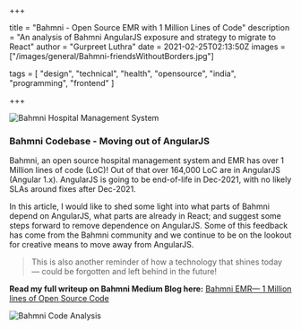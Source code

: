 +++

title = "Bahmni - Open Source EMR with 1 Million Lines of Code"
description = "An analysis of Bahmni AngularJS exposure and strategy to migrate to React"
author = "Gurpreet Luthra"
date = 2021-02-25T02:13:50Z
images = ["/images/general/Bahmni-friendsWithoutBorders.jpg"]


tags = [
    "design",
    "technical",
    "health",
    "opensource",
    "india",
    "programming",
    "frontend"
]

+++

![Bahmni Hospital Management System](/images/general/Bahmni-friendsWithoutBorders.jpg "Image courtsey: Friends without borders")


### Bahmni Codebase - Moving out of AngularJS

Bahmni, an open source hospital management system and EMR has over 1 Million lines of code (LoC)! Out of that over 164,000 LoC are in AngularJS (Angular 1.x). AngularJS is going to be end-of-life in Dec-2021, with no likely SLAs around fixes after Dec-2021.

In this article, I would like to shed some light into what parts of Bahmni depend on AngularJS, what parts are already in React; and suggest some steps forward to remove dependence on AngularJS. Some of this feedback has come from the Bahmni community and we continue to be on the lookout for creative means to move away from AngularJS.

> This is also another reminder of how a technology that shines today — could be forgotten and left behind in the future!

**Read my full writeup on Bahmni Medium Blog here:** [Bahmni EMR— 1 Million lines of Open Source Code](https://medium.com/bahmni-blog/bahmni-emr-1million-lines-of-open-source-code-87e610e9a4ec)

![Bahmni Code Analysis](/images/general/Bahmni_FrontendCode_analysis.png "Frontend Code Analysis for Bahmni")
